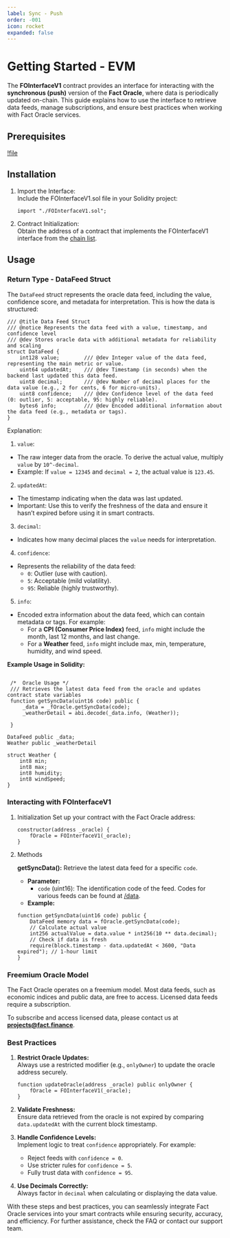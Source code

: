 ```yaml
---
label: Sync - Push
order: -001
icon: rocket
expanded: false
---
```

# Getting Started - EVM

The **FOInterfaceV1** contract provides an interface for interacting with the **synchronous (push)** version of the **Fact Oracle**, where data is periodically updated on-chain. This guide explains how to use the interface to retrieve data feeds, manage subscriptions, and ensure best practices when working with Fact Oracle services.


## Prerequisites
[!file](/static/FOInterfaceV1.sol)


## Installation

1. Import the Interface:  
   Include the FOInterfaceV1.sol file in your Solidity project:
   ```solidity
   import "./FOInterfaceV1.sol";
   ```

2. Contract Initialization:  
   Obtain the address of a contract that implements the FOInterfaceV1 interface from the [chain list](/chains/).


## Usage

### Return Type - DataFeed Struct
The `DataFeed` struct represents the oracle data feed, including the value, confidence score, and metadata for interpretation. This is how the data is structured:

```solidity
/// @title Data Feed Struct
/// @notice Represents the data feed with a value, timestamp, and confidence level
/// @dev Stores oracle data with additional metadata for reliability and scaling
struct DataFeed {
    int128 value;        /// @dev Integer value of the data feed, representing the main metric or value.
    uint64 updatedAt;    /// @dev Timestamp (in seconds) when the backend last updated this data feed.
    uint8 decimal;       /// @dev Number of decimal places for the data value (e.g., 2 for cents, 6 for micro-units).
    uint8 confidence;    /// @dev Confidence level of the data feed (0: outlier, 5: acceptable, 95: highly reliable).
    bytes6 info;         /// @dev Encoded additional information about the data feed (e.g., metadata or tags).
}
```

Explanation:
1. `value`:  
- The raw integer data from the oracle. To derive the actual value, multiply `value` by `10^-decimal`.  
- Example: If `value = 12345` and `decimal = 2`, the actual value is `123.45`.

2. `updatedAt`:  
- The timestamp indicating when the data was last updated.  
- Important: Use this to verify the freshness of the data and ensure it hasn’t expired before using it in smart contracts.

3. `decimal`:  
- Indicates how many decimal places the `value` needs for interpretation.  

4. `confidence`:  
- Represents the reliability of the data feed:  
  - `0`: Outlier (use with caution).  
  - `5`: Acceptable (mild volatility).  
  - `95`: Reliable (highly trustworthy).

5. `info`:  
- Encoded extra information about the data feed, which can contain metadata or tags. For example:
  - For a **CPI (Consumer Price Index)** feed, `info` might include the month, last 12 months, and last change.
  - For a **Weather** feed, `info` might include max, min, temperature, humidity, and wind speed.

**Example Usage in Solidity:**
```solidity

 /*  Oracle Usage */
 /// Retrieves the latest data feed from the oracle and updates contract state variables
 function getSyncData(uint16 code) public {
     _data = _fOracle.getSyncData(code);
     _weatherDetail = abi.decode(_data.info, (Weather));
            
 }

DataFeed public _data;
Weather public _weatherDetail

struct Weather {
    int8 min;
    int8 max;
    int8 humidity;
    int8 windSpeed;
}

```


### Interacting with FOInterfaceV1

1. Initialization
   Set up your contract with the Fact Oracle address:
   ```solidity
   constructor(address _oracle) {
       fOracle = FOInterfaceV1(_oracle);
   }
   ```

2. Methods

   **getSyncData():** Retrieve the latest data feed for a specific `code`.  
   - **Parameter:**
     - `code` (uint16): The identification code of the feed. Codes for various feeds can be found at [/data](/data).
   - **Example:**
   ```solidity
   function getSyncData(uint16 code) public {
       DataFeed memory data = fOracle.getSyncData(code); 
       // Calculate actual value
       int256 actualValue = data.value * int256(10 ** data.decimal);
       // Check if data is fresh
       require(block.timestamp - data.updatedAt < 3600, "Data expired"); // 1-hour limit
   }
   ```


### Freemium Oracle Model
The Fact Oracle operates on a freemium model. Most data feeds, such as economic indices and public data, are free to access. Licensed data feeds require a subscription. 

To subscribe and access licensed data, please contact us at **projects@fact.finance**.


### Best Practices

1. **Restrict Oracle Updates:**  
   Always use a restricted modifier (e.g., `onlyOwner`) to update the oracle address securely.
   ```solidity
   function updateOracle(address _oracle) public onlyOwner {  
       fOracle = FOInterfaceV1(_oracle);
   }
   ```

2. **Validate Freshness:**  
   Ensure data retrieved from the oracle is not expired by comparing `data.updatedAt` with the current block timestamp.  

3. **Handle Confidence Levels:**  
   Implement logic to treat `confidence` appropriately. For example:  
   - Reject feeds with `confidence = 0`.  
   - Use stricter rules for `confidence = 5`.  
   - Fully trust data with `confidence = 95`.


4. **Use Decimals Correctly:**  
   Always factor in `decimal` when calculating or displaying the data value.


With these steps and best practices, you can seamlessly integrate Fact Oracle services into your smart contracts while ensuring security, accuracy, and efficiency. For further assistance, check the FAQ or contact our support team.



